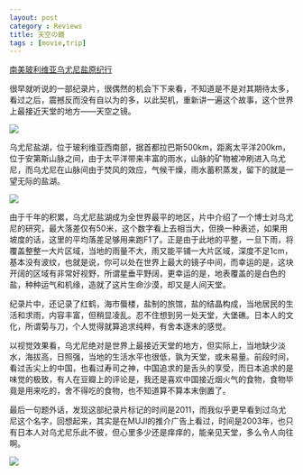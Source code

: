 ```yaml
---
layout: post
category : Reviews
title: 天空の鏡
tags : [movie,trip]
---
```




[南美玻利维亚乌尤尼盐原纪行](http://movie.douban.com/subject/6395463/)

很早就听说的一部纪录片，很偶然的机会下下来看，不知道是不是对其期待太多，看过之后，震撼反而没有自以为的多，以此契机，重新讲一遍这个故事，这个世界上最接近天堂的地方——天空之镜。
 
![](http://luisyang.weebly.com/uploads/2/2/7/2/22721706/665572_orig.jpg)

乌尤尼盐湖，位于玻利维亚西南部，据首都拉巴斯500km，距离太平洋200km，位于安第斯山脉之间，由于太平洋带来丰富的雨水，山脉的矿物被冲刷进入乌尤尼，而乌尤尼在山脉间由于焚风的效应，气候干燥，雨水蓄积蒸发，留下的就是一望无际的盐湖。
 
![](http://luisyang.weebly.com/uploads/2/2/7/2/22721706/4381963_orig.jpg)

由于千年的积累，乌尤尼盐湖成为全世界最平的地区，片中介绍了一个博士对乌尤尼的研究，最大落差仅有50米，这个数字看上去相当大，但换一种表述，如果用坡度的话，这里的平均落差足够用来跑F1了。正是由于此地的平整，一旦下雨，将覆盖整整一大片区域，当地的雨量不大，雨又能平铺一大片区域，深度不足1cm，基本没有波纹，也就是说，你可以处在世界上最大的镜子中间，而幸运的是，这块开阔的区域有非常好视野，所谓星垂平野阔，更幸运的是，地表覆盖的是白色的盐，种种运气和机缘，造就了这片生命沙漠，却又是人间天堂。

纪录片中，还记录了红鹤，海市蜃楼，盐制的旅馆，盐的结晶构成，当地居民的生活和求雨，内容丰富，但稍显凌乱。忍不住想到另一处天堂，大堡礁。日本人的文化，所谓菊与刀，个人觉得就算追求纯粹，有舍本逐末的感觉。

以视觉效果看，乌尤尼绝对是世界上最接近天堂的地方，但实际上，当地缺少淡水，海拔高，日照强，当地的生活水平也很低，孰为天堂，或未易量。前段时间，看过舌尖上的中国，也看过寿司之神，中国追求的是舌头的享受，而日本追求的是味觉的极致，有人在豆瓣上的评论是，我还是喜欢中国接近烟火气的食物，食物毕竟是用来吃的，舍不得吃的食物，也不知道算不算本末倒置了。

最后一句题外话，发现这部纪录片标记的时间是2011，而我似乎更早看到过乌尤尼这个名字，回想起来，其实是在MUJI的推介广告上看过，时间是2003年，也只有日本人对乌尤尼乐此不彼，但心里多少还是痒痒的，能亲见天堂，多么令人向往啊。

![](http://luisyang.weebly.com/uploads/2/2/7/2/22721706/1734262_orig.jpg)